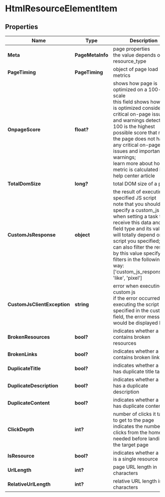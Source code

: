 # HtmlResourceElementItem


## Properties

| Name | Type | Description | Notes |
|------------ | ------------- | ------------- | -------------|
**Meta** | **PageMetaInfo** | page properties<br>the value depends on the resource_type |[optional]|
**PageTiming** | **PageTiming** | object of page load metrics |[optional]|
**OnpageScore** | **float?** | shows how page is optimized on a 100-point scale<br>this field shows how page is optimized considering critical on-page issues and warnings detected;<br>100 is the highest possible score that means the page does not have any critical on-page issues and important warnings;<br>learn more about how the metric is calculated in this help center article |[optional]|
**TotalDomSize** | **long?** | total DOM size of a page |[optional]|
**CustomJsResponse** | **object** | the result of executing a specified JS script<br>note that you should specify a custom_js field when setting a task to receive this data and the field type and its value will totally depend on the script you specified;you can also filter the results by this value specifying filters in the following way:<br>['custom_js_response.url', 'like', 'pixel'] |[optional]|
**CustomJsClientException** | **string** | error when executing a custom js<br>if the error occurred when executing the script you specified in the custom_js field, the error message would be displayed here |[optional]|
**BrokenResources** | **bool?** | indicates whether a page contains broken resources |[optional]|
**BrokenLinks** | **bool?** | indicates whether a page contains broken links |[optional]|
**DuplicateTitle** | **bool?** | indicates whether a page has duplicate title tags |[optional]|
**DuplicateDescription** | **bool?** | indicates whether a page has a duplicate description |[optional]|
**DuplicateContent** | **bool?** | indicates whether a page has duplicate content |[optional]|
**ClickDepth** | **int?** | number of clicks it takes to get to the page<br>indicates the number of clicks from the homepage needed before landing at the target page |[optional]|
**IsResource** | **bool?** | indicates whether a page is a single resource |[optional]|
**UrlLength** | **int?** | page URL length in characters |[optional]|
**RelativeUrlLength** | **int?** | relative URL length in characters |[optional]|